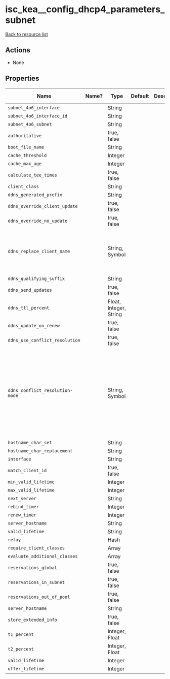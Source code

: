 # isc_kea__config_dhcp4_parameters_subnet

[Back to resource list](README.md#resources)

## Actions

- None

## Properties

| Name                            | Name? | Type                   | Default | Description | Allowed Values                                                                        |
| ------------------------------- | ----- | ---------------------- | ------- | ----------- | ------------------------------------------------------------------------------------- |
| `subnet_4o6_interface`          |       | String                 |         |             |                                                                                       |
| `subnet_4o6_interface_id`       |       | String                 |         |             |                                                                                       |
| `subnet_4o6_subnet`             |       | String                 |         |             |                                                                                       |
| `authoritative`                 |       | true, false            |         |             |                                                                                       |
| `boot_file_name`                |       | String                 |         |             |                                                                                       |
| `cache_threshold`               |       | Integer                |         |             |                                                                                       |
| `cache_max_age`                 |       | Integer                |         |             |                                                                                       |
| `calculate_tee_times`           |       | true, false            |         |             |                                                                                       |
| `client_class`                  |       | String                 |         |             |                                                                                       |
| `ddns_generated_prefix`         |       | String                 |         |             |                                                                                       |
| `ddns_override_client_update`   |       | true, false            |         |             |                                                                                       |
| `ddns_override_no_update`       |       | true, false            |         |             |                                                                                       |
| `ddns_replace_client_name`      |       | String, Symbol         |         |             | never, always, when-present, when-not-present                                         |
| `ddns_qualifying_suffix`        |       | String                 |         |             |                                                                                       |
| `ddns_send_updates`             |       | true, false            |         |             |                                                                                       |
| `ddns_ttl_percent`              |       | Float, Integer, String |         |             |                                                                                       |
| `ddns_update_on_renew`          |       | true, false            |         |             |                                                                                       |
| `ddns_use_conflict_resolution`  |       | true, false            |         |             |                                                                                       |
| `ddns_conflict_resolution-mode` |       | String, Symbol         |         |             | check-with-dhcid, no-check-with-dhcid, check-exists-with-dhcid,no-check-without-dhcid |
| `hostname_char_set`             |       | String                 |         |             |                                                                                       |
| `hostname_char_replacement`     |       | String                 |         |             |                                                                                       |
| `interface`                     |       | String                 |         |             |                                                                                       |
| `match_client_id`               |       | true, false            |         |             |                                                                                       |
| `min_valid_lifetime`            |       | Integer                |         |             |                                                                                       |
| `max_valid_lifetime`            |       | Integer                |         |             |                                                                                       |
| `next_server`                   |       | String                 |         |             |                                                                                       |
| `rebind_timer`                  |       | Integer                |         |             |                                                                                       |
| `renew_timer`                   |       | Integer                |         |             |                                                                                       |
| `server_hostname`               |       | String                 |         |             |                                                                                       |
| `valid_lifetime`                |       | String                 |         |             |                                                                                       |
| `relay`                         |       | Hash                   |         |             |                                                                                       |
| `require_client_classes`        |       | Array                  |         |             |                                                                                       |
| `evaluate_additional_classes`   |       | Array                  |         |             |                                                                                       |
| `reservations_global`           |       | true, false            |         |             |                                                                                       |
| `reservations_in_subnet`        |       | true, false            |         |             |                                                                                       |
| `reservations_out_of_pool`      |       | true, false            |         |             |                                                                                       |
| `server_hostname`               |       | String                 |         |             |                                                                                       |
| `store_extended_info`           |       | true, false            |         |             |                                                                                       |
| `t1_percent`                    |       | Integer, Float         |         |             |                                                                                       |
| `t2_percent`                    |       | Integer, Float         |         |             |                                                                                       |
| `valid_lifetime`                |       | Integer                |         |             |                                                                                       |
| `offer_lifetime`                |       | Integer                |         |             |                                                                                       |
